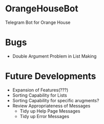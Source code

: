 # OrangeHouseBot
Telegram Bot for Orange House

# Bugs
- Double Argument Problem in List Making

# Future Developments
- Expansion of Features(???)
- Sorting Capability for Lists
- Sorting Capability for specific arugments?
- Review Appropriateness of Messages
    - Tidy up Help Page Messages
    - Tidy up Error Messages